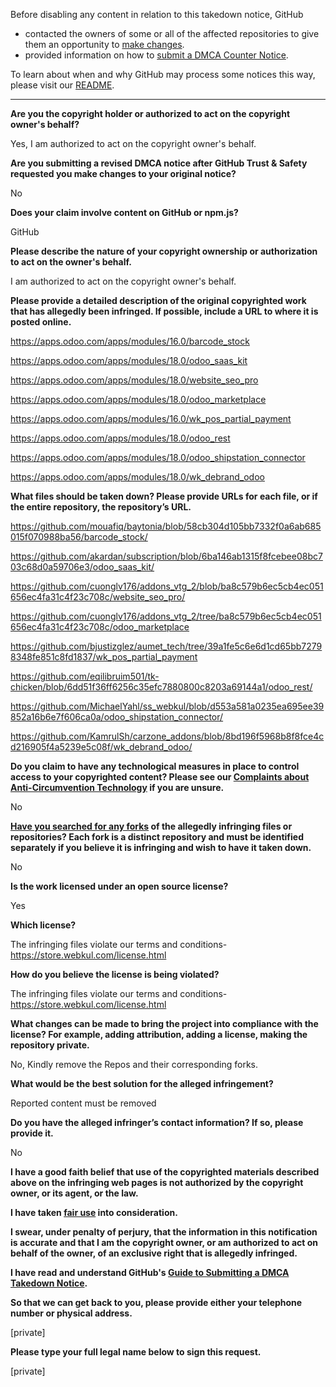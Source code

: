 Before disabling any content in relation to this takedown notice, GitHub
- contacted the owners of some or all of the affected repositories to give them an opportunity to [make changes](https://docs.github.com/en/github/site-policy/dmca-takedown-policy#a-how-does-this-actually-work).
- provided information on how to [submit a DMCA Counter Notice](https://docs.github.com/en/articles/guide-to-submitting-a-dmca-counter-notice).

To learn about when and why GitHub may process some notices this way, please visit our [README](https://github.com/github/dmca/blob/master/README.md#anatomy-of-a-takedown-notice).

---

**Are you the copyright holder or authorized to act on the copyright owner's behalf?**

Yes, I am authorized to act on the copyright owner's behalf.

**Are you submitting a revised DMCA notice after GitHub Trust & Safety requested you make changes to your original notice?**

No

**Does your claim involve content on GitHub or npm.js?**

GitHub

**Please describe the nature of your copyright ownership or authorization to act on the owner's behalf.**

I am authorized to act on the copyright owner's behalf.

**Please provide a detailed description of the original copyrighted work that has allegedly been infringed. If possible, include a URL to where it is posted online.**

https://apps.odoo.com/apps/modules/16.0/barcode_stock

https://apps.odoo.com/apps/modules/18.0/odoo_saas_kit

https://apps.odoo.com/apps/modules/18.0/website_seo_pro

https://apps.odoo.com/apps/modules/18.0/odoo_marketplace

https://apps.odoo.com/apps/modules/16.0/wk_pos_partial_payment

https://apps.odoo.com/apps/modules/18.0/odoo_rest

https://apps.odoo.com/apps/modules/18.0/odoo_shipstation_connector

https://apps.odoo.com/apps/modules/18.0/wk_debrand_odoo

**What files should be taken down? Please provide URLs for each file, or if the entire repository, the repository’s URL.**

https://github.com/mouafiq/baytonia/blob/58cb304d105bb7332f0a6ab685015f070988ba56/barcode_stock/

https://github.com/akardan/subscription/blob/6ba146ab1315f8fcebee08bc703c68d0a59706e3/odoo_saas_kit/

https://github.com/cuonglv176/addons_vtg_2/blob/ba8c579b6ec5cb4ec051656ec4fa31c4f23c708c/website_seo_pro/

https://github.com/cuonglv176/addons_vtg_2/tree/ba8c579b6ec5cb4ec051656ec4fa31c4f23c708c/odoo_marketplace

https://github.com/bjustizglez/aumet_tech/tree/39a1fe5c6e6d1cd65bb72798348fe851c8fd1837/wk_pos_partial_payment

https://github.com/eqilibruim501/tk-chicken/blob/6dd51f36ff6256c35efc7880800c8203a69144a1/odoo_rest/

https://github.com/MichaelYahl/ss_webkul/blob/d553a581a0235ea695ee39852a16b6e7f606ca0a/odoo_shipstation_connector/

https://github.com/KamrulSh/carzone_addons/blob/8bd196f5968b8f8fce4cd216905f4a5239e5c08f/wk_debrand_odoo/

**Do you claim to have any technological measures in place to control access to your copyrighted content? Please see our <a href="https://docs.github.com/articles/guide-to-submitting-a-dmca-takedown-notice#complaints-about-anti-circumvention-technology">Complaints about Anti-Circumvention Technology</a> if you are unsure.**

No

**<a href="https://docs.github.com/articles/dmca-takedown-policy#b-what-about-forks-or-whats-a-fork">Have you searched for any forks</a> of the allegedly infringing files or repositories? Each fork is a distinct repository and must be identified separately if you believe it is infringing and wish to have it taken down.**

No

**Is the work licensed under an open source license?**

Yes

**Which license?**

The infringing files violate our terms and conditions- https://store.webkul.com/license.html

**How do you believe the license is being violated?**

The infringing files violate our terms and conditions- https://store.webkul.com/license.html

**What changes can be made to bring the project into compliance with the license? For example, adding attribution, adding a license, making the repository private.**

No, Kindly remove the Repos and their corresponding forks.

**What would be the best solution for the alleged infringement?**

Reported content must be removed

**Do you have the alleged infringer’s contact information? If so, please provide it.**

No

**I have a good faith belief that use of the copyrighted materials described above on the infringing web pages is not authorized by the copyright owner, or its agent, or the law.**

**I have taken <a href="https://www.lumendatabase.org/topics/22">fair use</a> into consideration.**

**I swear, under penalty of perjury, that the information in this notification is accurate and that I am the copyright owner, or am authorized to act on behalf of the owner, of an exclusive right that is allegedly infringed.**

**I have read and understand GitHub's <a href="https://docs.github.com/articles/guide-to-submitting-a-dmca-takedown-notice/">Guide to Submitting a DMCA Takedown Notice</a>.**

**So that we can get back to you, please provide either your telephone number or physical address.**

[private]

**Please type your full legal name below to sign this request.**

[private]
